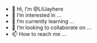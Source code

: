 - 👋 Hi, I’m @LilJayhere
- 👀 I’m interested in ...
- 🌱 I’m currently learning ...
- 💞️ I’m looking to collaborate on ...
- 📫 How to reach me ...

<!---
LilJayhere/LilJayhere is a ✨ special ✨ repository because its `README.md` (this file) appears on your GitHub profile.
You can click the Preview link to take a look at your changes.
--->
